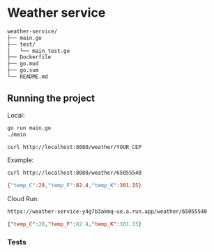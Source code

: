 # Weather service

```markdown
weather-service/
├── main.go
├── test/
│   └── main_test.go
├── Dockerfile
├── go.mod
├── go.sum
└── README.md
```

## Running the project

Local:

```bash
go run main.go
./main
```

```bash
curl http://localhost:8080/weather/YOUR_CEP
```


Example:

```bash
curl http://localhost:8080/weather/65055540

{"temp_C":28,"temp_F":82.4,"temp_K":301.15}
```

Cloud Run:

```bash
https://weather-service-y4g7b3akmq-ue.a.run.app/weather/65055540
```

```json
{"temp_C":28,"temp_F":82.4,"temp_K":301.15}
```


### Tests